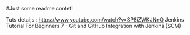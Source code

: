 #Just some readme contet!

Tuts detai;s : https://www.youtube.com/watch?v=SP8iZWKJNnQ
Jenkins Tutorial For Beginners 7 - Git and GitHub Integration with Jenkins (SCM)

